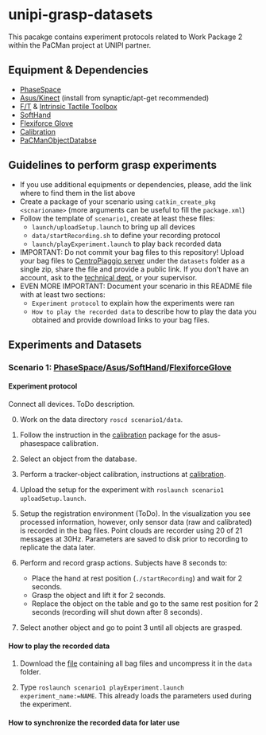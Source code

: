 # unipi-grasp-datasets

This pacakge contains experiment protocols related to Work Package 2 within the PaCMan project at UNIPI partner.

## Equipment & Dependencies

* [PhaseSpace](https://github.com/CentroEPiaggio/phase-space)
* [Asus/Kinect](http://wiki.ros.org/openni2_launch) (install from synaptic/apt-get recommended)
* [F/T](https://github.com/CentroEPiaggio/force-torque-sensor) & [Intrinsic Tactile Toolbox](https://github.com/CentroEPiaggio/intrinsic-tactile-toolbox)
* [SoftHand](https://github.com/CentroEPiaggio/pisa-iit-soft-hand)
* [Flexiforce Glove](https://github.com/CentroEPiaggio/flexiforce-glove)
* [Calibration](https://github.com/CentroEPiaggio/calibration)
* [PaCManObjectDatabse](https://github.com/pacman-project/pacman-object-database)

## Guidelines to perform grasp experiments

- If you use additional equipments or dependencies, please, add the link where to find them in the list above
- Create a package of your scenario using `catkin_create_pkg <scnarioname>` (more arguments can be useful to fill the `package.xml`)
- Follow the template of `scenario1`, create at least these files:
	* `launch/uploadSetup.launch` to bring up all devices
	* `data/startRecording.sh` to define your recording protocol
	* `launch/playExperiment.launch` to play back recorded data
- IMPORTANT: Do not commit your bag files to this repository! Upload your bag files to [CentroPiaggio server](http://131.114.31.70/) under the `datasets` folder as a single zip, share the file and provide a public link. If you don't have an account, ask to the [technical dept.](http://www.centropiaggio.unipi.it/administrative-staff.html) or your supervisor.
- EVEN MORE IMPORTANT: Document your scenario in this README file with at least two sections:
	* `Experiment protocol` to explain how the experiments were ran
	* `How to play the recorded data` to describe how to play the data you obtained and provide download links to your bag files.



## Experiments and Datasets

### Scenario 1: [PhaseSpace](http://www.phasespace.com/)/[Asus](http://www.asus.com/Multimedia/Xtion_PRO_LIVE/)/[SoftHand](http://www.qbrobotics.com/#!softhand/c1njg)/[FlexiforceGlove](https://github.com/CentroEPiaggio/flexiforce-glove)

#### Experiment protocol

Connect all devices. ToDo description.

0. Work on the data directory `roscd scenario1/data`.

1. Follow the instruction in the [calibration](https://github.com/CentroEPiaggio/calibration) package for the asus-phasespace calibration.

2. Select an object from the database.

3. Perform a tracker-object calibration, instructions at [calibration](https://github.com/CentroEPiaggio/calibration).

4. Upload the setup for the experiment with `roslaunch scenario1 uploadSetup.launch`.

5. Setup the registration environment (ToDo). In the visualization you see processed information, however, only sensor data (raw and calibrated) is recorded in the bag files. Point clouds are recorder using 20 of 21 messages at 30Hz. Parameters are saved to disk prior to recording to replicate the data later.

6. Perform and record grasp actions. Subjects have 8 seconds to:
	- Place the hand at rest position (`./startRecording`) and wait for 2 seconds.
    - Grasp the object and lift it for 2 seconds.
	- Replace the object on the table and go to the same rest position for 2 seconds (recording will shut down after 8 seconds).

7. Select another object and go to point 3 until all objects are grasped.

#### How to play the recorded data

1. Download the [file]() containing all bag files and uncompress it in the `data` folder.

2. Type `roslaunch scenario1 playExperiment.launch experiment_name:=NAME`. This already loads the parameters used during the experiment.

#### How to synchronize the recorded data for later use
